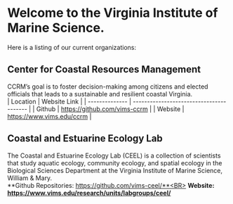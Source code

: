 # Welcome to the Virginia Institute of Marine Science. 

Here is a listing of our current organizations:

## Center for Coastal Resources Management
CCRM’s goal is to foster decision-making among citizens and elected officials that leads to a sustainable and resilient coastal Virginia.<BR>
| Location       | Website Link                             |
| -------------- | ---------------------------------------- |
| Github         | https://github.com/vims-ccrm             |
| Website        | https://www.vims.edu/ccrm                |

## Coastal and Estuarine Ecology Lab
The Coastal and Estuarine Ecology Lab (CEEL) is a collection of scientists that study aquatic ecology, community ecology, and spatial ecology in the Biological Sciences Department at the Virginia Institute of Marine Science, William & Mary. <BR>
**Github Repositories: https://github.com/vims-ceel/**<BR>
**Website: https://www.vims.edu/research/units/labgroups/ceel/**

